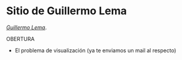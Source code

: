 # Sitio de Guillermo Lema

[*Guillermo Lema*](http://guillermolema.com/).


OBERTURA
- El problema de visualización (ya te enviamos un mail al respecto)


